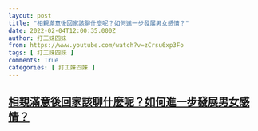 ```yaml
---
layout: post
title: "相親滿意後回家該聊什麼呢？如何進一步發展男女感情？"
date: 2022-02-04T12:00:35.000Z
author: 打工妹四妹
from: https://www.youtube.com/watch?v=zCrsu6xp3Fo
tags: [ 打工妹四妹 ]
comments: True
categories: [ 打工妹四妹 ]
---
```

<!--1643976035000-->
[相親滿意後回家該聊什麼呢？如何進一步發展男女感情？](https://www.youtube.com/watch?v=zCrsu6xp3Fo)
------

<div>

</div>
